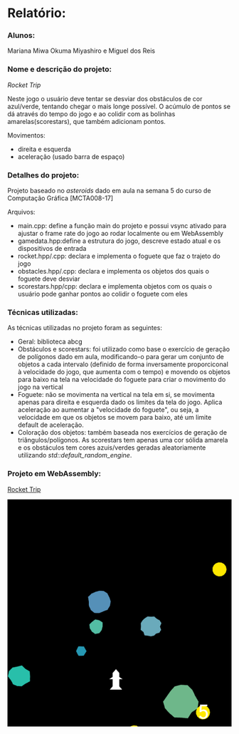 # Relatório:
### Alunos: 
Mariana Miwa Okuma Miyashiro e Miguel dos Reis

### Nome e descrição do projeto:
*Rocket Trip*

Neste jogo o usuário deve tentar se desviar dos obstáculos de cor azul/verde, tentando chegar o mais longe possível. O acúmulo de pontos se dá através do tempo do jogo e ao colidir com as bolinhas amarelas(scorestars), que também adicionam pontos. 

Movimentos:
* direita e esquerda
* aceleração (usado barra de espaço)

### Detalhes do projeto:
Projeto baseado no *asteroids* dado em aula na semana 5 do curso de Computação Gráfica [MCTA008-17]

Arquivos:
* main.cpp: define a função main do projeto e possui vsync ativado para ajustar o frame rate do jogo ao rodar localmente ou em WebAssembly
* gamedata.hpp:define a estrutura do jogo, descreve estado atual e os dispositivos de entrada
* rocket.hpp/.cpp: declara e implementa o foguete que faz o trajeto do jogo
* obstacles.hpp/.cpp: declara e implementa os objetos dos quais o foguete deve desviar
* scorestars.hpp/cpp: declara e implementa objetos com os quais o usuário pode ganhar pontos ao colidir o foguete com eles

### Técnicas utilizadas:
As técnicas utilizadas no projeto foram as seguintes:
* Geral: biblioteca abcg
* Obstáculos e scorestars: foi utilizado como base o exercício de geração de polígonos dado em aula, modificando-o para gerar um conjunto de objetos a cada intervalo (definido de forma inversamente proporciconal à velocidade do jogo, que aumenta com o tempo) e movendo os objetos para baixo na tela na velocidade do foguete para criar o movimento do jogo na vertical
* Foguete: não se movimenta na vertical na tela em si, se movimenta apenas para direita e esquerda dado os limites da tela do jogo. Aplica aceleração ao aumentar a "velocidade do foguete", ou seja, a velocidade em que os objetos se movem para baixo, até um limite default de aceleração.
* Coloração dos objetos: também baseada nos exercícios de geração de triângulos/polígonos. As scorestars tem apenas uma cor sólida amarela e os obstáculos tem cores azuis/verdes geradas aleatoriamente utilizando *std::default_random_engine*.


### Projeto em WebAssembly:
[Rocket Trip](https://okumamiwa.github.io/compgraf/rocket/)

![image](https://github.com/okumamiwa/compgraf/blob/main/rocket/rocketTrip.png)